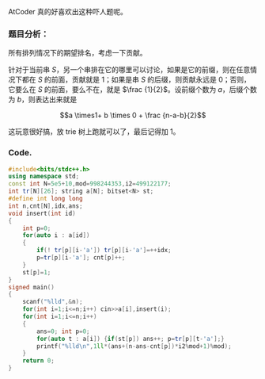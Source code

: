 AtCoder 真的好喜欢出这种吓人题呢。

### 题目分析：

所有排列情况下的期望排名，考虑一下贡献。

针对于当前串 $S$，另一个串排在它的哪里可以讨论，如果是它的前缀，则在任意情况下都在 $S$ 的前面，贡献就是 $1$；如果是串 $S$ 的后缀，则贡献永远是 $0$；否则，它要么在 $S$ 的前面，要么不在，就是 $\frac {1}{2}$。设前缀个数为 $a$，后缀个数为 $b$，则表达出来就是

$$a \times1+ b \times 0 + \frac {n-a-b}{2}$$

这玩意很好搞，放 trie 树上跑就可以了，最后记得加 $1$。

### Code.

```cpp
#include<bits/stdc++.h>
using namespace std;
const int N=5e5+10,mod=998244353,i2=499122177;
int tr[N][26]; string a[N]; bitset<N> st;
#define int long long
int n,cnt[N],idx,ans;
void insert(int id)
{
	int p=0;
	for(auto i : a[id])
	{
		if(! tr[p][i-'a']) tr[p][i-'a']=++idx;
		p=tr[p][i-'a']; cnt[p]++;
	}
	st[p]=1;
}
signed main()
{
	scanf("%lld",&n);
	for(int i=1;i<=n;i++) cin>>a[i],insert(i);
	for(int i=1;i<=n;i++)
	{
		ans=0; int p=0;
		for(auto t : a[i]) {if(st[p]) ans++; p=tr[p][t-'a'];}
		printf("%lld\n",1ll*(ans+(n-ans-cnt[p])*i2%mod+1)%mod);
	}
	return 0;
}
```